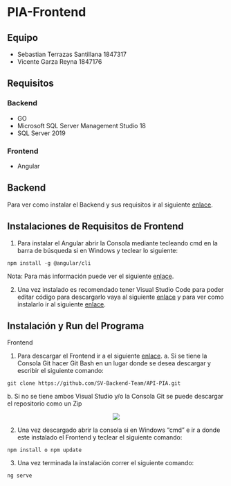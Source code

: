 # PIA-Frontend
## Equipo
 - Sebastian Terrazas Santillana 1847317
 - Vicente Garza Reyna           1847176
## Requisitos 
### Backend
* GO 
* Microsoft SQL Server Management Studio 18 
*	SQL Server 2019 

### Frontend
*	Angular

## Backend
Para ver como instalar el Backend y sus requisitos ir al siguiente [enlace](https://github.com/SV-Backend-Team/API-PIA).

## Instalaciones de Requisitos de Frontend
1.	Para instalar el Angular abrir la Consola mediante tecleando cmd en la barra de búsqueda si en Windows y teclear lo siguiente:
```
npm install -g @angular/cli 
```
Nota: Para más información puede ver el siguiente [enlace](https://angular.io/cli). 

2.	Una vez instalado es recomendado tener Visual Studio Code para poder editar código para descargarlo vaya al siguiente [enlace](https://code.visualstudio.com/) y para ver como instalarlo ir al siguiente [enlace](https://www.youtube.com/watch?v=MlIzFUI1QGA).

## Instalación y Run del Programa 
Frontend 
1.	Para descargar el Frontend ir a el siguiente [enlace](https://github.com/SV-Backend-Team/Frontend-PIA.git).
a.	Si se tiene la Consola Git hacer Git Bash en un lugar donde se desea descargar y escribir el siguiente comando:
```
git clone https://github.com/SV-Backend-Team/API-PIA.git 
```
b.	Si no se tiene ambos Visual Studio y/o la Consola Git se puede descargar el repositorio como un Zip 
 <p align="center">
  <img src="https://user-images.githubusercontent.com/54513488/119378761-3d97de00-bc84-11eb-905b-07c4c993ed6c.png">
</p>

2.	Una vez descargado abrir la consola si en Windows “cmd” e ir a donde este instalado el Frontend y teclear el siguiente comando:
```
npm install o npm update
```
3.	Una vez terminada la instalación correr el siguiente comando:
```
ng serve
```
